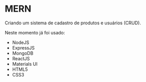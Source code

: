 # MERN

Criando um sistema de cadastro de produtos e usuários (CRUD).

Neste momento já foi usado:
- NodeJS
- ExpressJS
- MongoDB
- ReactJS
- Materials UI
- HTML5
- CSS3

